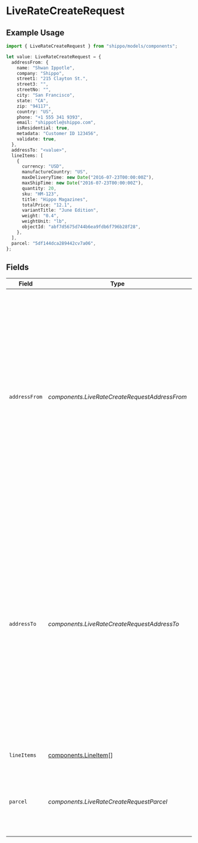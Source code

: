 # LiveRateCreateRequest

## Example Usage

```typescript
import { LiveRateCreateRequest } from "shippo/models/components";

let value: LiveRateCreateRequest = {
  addressFrom: {
    name: "Shwan Ippotle",
    company: "Shippo",
    street1: "215 Clayton St.",
    street3: "",
    streetNo: "",
    city: "San Francisco",
    state: "CA",
    zip: "94117",
    country: "US",
    phone: "+1 555 341 9393",
    email: "shippotle@shippo.com",
    isResidential: true,
    metadata: "Customer ID 123456",
    validate: true,
  },
  addressTo: "<value>",
  lineItems: [
    {
      currency: "USD",
      manufactureCountry: "US",
      maxDeliveryTime: new Date("2016-07-23T00:00:00Z"),
      maxShipTime: new Date("2016-07-23T00:00:00Z"),
      quantity: 20,
      sku: "HM-123",
      title: "Hippo Magazines",
      totalPrice: "12.1",
      variantTitle: "June Edition",
      weight: "0.4",
      weightUnit: "lb",
      objectId: "abf7d5675d744b6ea9fdb6f796b28f28",
    },
  ],
  parcel: "5df144dca289442cv7a06",
};
```

## Fields

| Field                                                                                                                                                                                                                                                                         | Type                                                                                                                                                                                                                                                                          | Required                                                                                                                                                                                                                                                                      | Description                                                                                                                                                                                                                                                                   | Example                                                                                                                                                                                                                                                                       |
| ----------------------------------------------------------------------------------------------------------------------------------------------------------------------------------------------------------------------------------------------------------------------------- | ----------------------------------------------------------------------------------------------------------------------------------------------------------------------------------------------------------------------------------------------------------------------------- | ----------------------------------------------------------------------------------------------------------------------------------------------------------------------------------------------------------------------------------------------------------------------------- | ----------------------------------------------------------------------------------------------------------------------------------------------------------------------------------------------------------------------------------------------------------------------------- | ----------------------------------------------------------------------------------------------------------------------------------------------------------------------------------------------------------------------------------------------------------------------------- |
| `addressFrom`                                                                                                                                                                                                                                                                 | *components.LiveRateCreateRequestAddressFrom*                                                                                                                                                                                                                                 | :heavy_minus_sign:                                                                                                                                                                                                                                                            | The sender address, which includes your name, company name, street address, city, state, zip code, <br/>country, phone number, and email address (strings). Special characters should not be included in <br/>any address element, especially name, company, and email.       |                                                                                                                                                                                                                                                                               |
| `addressTo`                                                                                                                                                                                                                                                                   | *components.LiveRateCreateRequestAddressTo*                                                                                                                                                                                                                                   | :heavy_check_mark:                                                                                                                                                                                                                                                            | The recipient address, which includes the recipient's name, company name, street address, city, state, zip code, <br/>country, phone number, and email address (strings). Special characters should not be included in <br/>any address element, especially name, company, and email. |                                                                                                                                                                                                                                                                               |
| `lineItems`                                                                                                                                                                                                                                                                   | [components.LineItem](../../models/components/lineitem.md)[]                                                                                                                                                                                                                  | :heavy_check_mark:                                                                                                                                                                                                                                                            | Array of Line Item objects                                                                                                                                                                                                                                                    |                                                                                                                                                                                                                                                                               |
| `parcel`                                                                                                                                                                                                                                                                      | *components.LiveRateCreateRequestParcel*                                                                                                                                                                                                                                      | :heavy_minus_sign:                                                                                                                                                                                                                                                            | Object ID for an existing User Parcel Template OR a fully formed Parcel object.                                                                                                                                                                                               | 5df144dca289442cv7a06                                                                                                                                                                                                                                                         |
